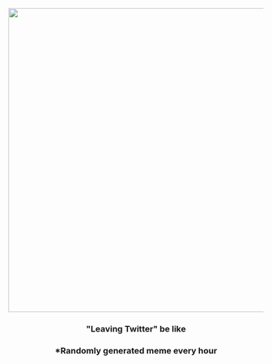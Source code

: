 <p align="center">
        <img src="https://i.redd.it/8zxfq44bxov81.gif" width="600" height="600">
        </p>
        <h3 align="center">"Leaving Twitter" be like</h3>
        <h3 align="center">*Randomly generated meme every hour</h3>
    